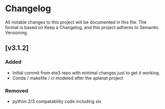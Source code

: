 # Changelog
All notable changes to this project will be documented in this file.
The format is based on Keep a Changelog,
and this project adheres to Semantic Versioning.

## [v3.1.2]

### Added
- Initial commit from ete3 repo with minimal changes just to get it working.
- Conda / makefile / ci modeled after the aplanat project

### Removed
- python 2/3 compatability code including six

